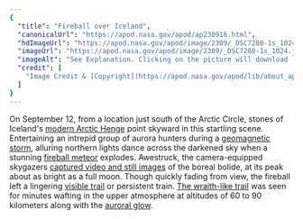 ```yaml
---
{
  "title": "Fireball over Iceland",
  "canonicalUrl": "https://apod.nasa.gov/apod/ap230916.html",
  "hdImageUrl": "https://apod.nasa.gov/apod/image/2309/_DSC7280-1s_1024.jpg",
  "imageUrl": "https://apod.nasa.gov/apod/image/2309/_DSC7280-1s_1024.jpg",
  "imageAlt": "See Explanation. Clicking on the picture will download  the highest resolution version available.",
  "credit": [
    "Image Credit & [Copyright](https://apod.nasa.gov/apod/lib/about_apod.html#srapply): [Jennifer Franklin](mailto:jennifer2.franklin@gmail.com)"
  ]
}
---
```


On September 12, from a location just south of the Arctic Circle, stones of Iceland's [modern Arctic Henge](https://apod.nasa.gov/apod/ap230327.html) point skyward in this startling scene. Entertaining an intrepid group of aurora hunters during a [geomagnetic storm](https://spaceweather.com/), alluring northern lights dance across the darkened sky when a stunning [fireball meteor](https://www.amsmeteors.org/fireballs/faqf/) explodes. Awestruck, the camera-equipped skygazers [captured video and still images](https://www.youtube.com/watch?v=GHHitRCagcE) of the boreal bolide, at its peak about as bright as a full moon. Though quickly fading from view, the fireball left a lingering [visible trail](https://apod.nasa.gov/apod/image/2309/_DSC7281-1s_1024.jpg) or persistent train. [The wraith-like trail](https://apod.nasa.gov/apod/ap180817.html) was seen for minutes wafting in the upper atmosphere at altitudes of 60 to 90 kilometers along with the [auroral glow](https://www.nasa.gov/aurora).
